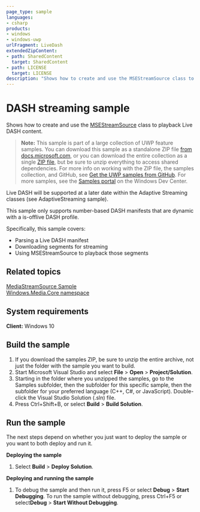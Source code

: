 ```yaml
---
page_type: sample
languages:
- csharp
products:
- windows
- windows-uwp
urlFragment: LiveDash
extendedZipContent:
- path: SharedContent
  target: SharedContent
- path: LICENSE
  target: LICENSE
description: "Shows how to create and use the MSEStreamSource class to playback Live DASH content."
---
```


<!---
  category: AudioVideoAndCamera
  samplefwlink: http://go.microsoft.com/fwlink/p/?LinkId=620563
--->

# DASH streaming sample

Shows how to create and use the [MSEStreamSource](https://msdn.microsoft.com/library/windows/apps/windows.media.core.msestreamsource.aspx) class 
to playback Live DASH content.

> **Note:** This sample is part of a large collection of UWP feature samples. 
> You can download this sample as a standalone ZIP file
> [from docs.microsoft.com](https://docs.microsoft.com/samples/microsoft/windows-universal-samples/livedash/),
> or you can download the entire collection as a single
> [ZIP file](https://github.com/Microsoft/Windows-universal-samples/archive/master.zip), but be 
> sure to unzip everything to access shared dependencies. For more info on working with the ZIP file, 
> the samples collection, and GitHub, see [Get the UWP samples from GitHub](https://aka.ms/ovu2uq). 
> For more samples, see the [Samples portal](https://aka.ms/winsamples) on the Windows Dev Center. 

Live DASH will be supported at a later date within the Adaptive Streaming classes (see AdaptiveStreaming sample).

This sample only supports number-based DASH manifests that are dynamic with a is-offlive DASH profile. 

Specifically, this sample covers:

-   Parsing a Live DASH manifest
-   Downloading segments for streaming
-   Using MSEStreamSource to playback those segments

Related topics
--------------

[MediaStreamSource Sample](https://code.msdn.microsoft.com/windowsapps/MediaStreamSource-media-dfd55dff)  
[Windows.Media.Core namespace](https://msdn.microsoft.com/library/windows/apps/windows.media.core.msesourcebuffer.aspx)  

System requirements
-----------------------------

**Client:** Windows 10

Build the sample
----------------

1. If you download the samples ZIP, be sure to unzip the entire archive, not just the folder with the sample you want to build. 
2. Start Microsoft Visual Studio and select **File** \> **Open** \> **Project/Solution**.
3. Starting in the folder where you unzipped the samples, go to the Samples subfolder, then the subfolder for this specific sample, then the subfolder for your preferred language (C++, C#, or JavaScript). Double-click the Visual Studio Solution (.sln) file.
4. Press Ctrl+Shift+B, or select **Build** \> **Build Solution**.

Run the sample
--------------

The next steps depend on whether you just want to deploy the sample or you want to both deploy and run it.

**Deploying the sample**
1.  Select **Build** \> **Deploy Solution**.

**Deploying and running the sample**
1.  To debug the sample and then run it, press F5 or select **Debug** \> **Start Debugging**. To run the sample without debugging, press Ctrl+F5 or select**Debug** \> **Start Without Debugging**.




